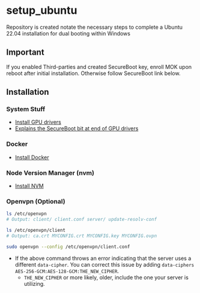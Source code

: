 # setup_ubuntu
Repository is created notate the necessary steps to complete a Ubuntu 22.04 installation for dual booting within Windows
## Important
If you enabled Third-parties and created SecureBoot key, enroll MOK upon reboot after initial installation. Otherwise follow SecureBoot link below.
## Installation
### System Stuff
* [Install GPU drivers](https://askubuntu.com/questions/1112814/install-driver-for-gtx-1070)
* [Explains the SecureBoot bit at end of GPU drivers](https://wiki.ubuntu.com/UEFI/SecureBoot)
### Docker
* [Install Docker](https://docs.docker.com/desktop/install/ubuntu/)
### Node Version Manager (nvm)
* [Install NVM](https://www.digitalocean.com/community/tutorials/how-to-install-node-js-on-ubuntu-22-04#option-3-installing-node-using-the-node-version-manager)
### Openvpn (Optional)
```bash
ls /etc/openvpn
# Output: client/ client.conf server/ update-resolv-conf

ls /etc/openvpn/client
# Output: ca.crt MYCONFIG.crt MYCONFIG.key MYCONFIG.ovpn
```
```bash
sudo openvpn --config /etc/openvpn/client.conf
```
* If the above command throws an error indicating that the server uses a different `data-cipher`. You can correct this issue by adding `data-ciphers AES-256-GCM:AES-128-GCM:THE_NEW_CIPHER`.
  * `THE_NEW_CIPHER` or more likely, older, include the one your server is utilizing. 
